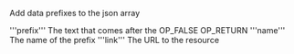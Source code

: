 Add data prefixes to the json array

'''prefix''' The text that comes after the OP_FALSE OP_RETURN
'''name''' The name of the prefix
'''link''' The URL to the resource


